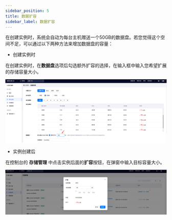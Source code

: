 ```yaml
---
sidebar_position: 5
title: 数据扩容
sidebar_label: 数据扩容
---
```


在创建实例时，系统会自动为每台主机赠送一个50GB的数据盘。若您觉得这个空间不足，可以通过以下两种方法来增加数据盘的容量：

- 创建实例时

在创建实例时，在**数据盘**选项后勾选额外扩容的选择，在输入框中输入您希望扩展的存储容量大小。

![](../../../../../static/img/datastorage/data-expansion1.png)


- 实例创建后
  
在控制台的 **存储管理** 中点击实例后面的**扩容**按钮，在弹窗中输入目标容量大小。

![](../../../../../static/img/datastorage/data-expansion2.png)